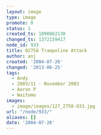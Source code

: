 ```yaml
---
layout: image
type: image
promote: 0
status: 1
created_ts: 1090862130
changed_ts: 1372159417
node_id: 933
title: 02758 Trampoline Attack
author: anj
created: '2004-07-26'
changed: '2013-06-25'
tags:
  - Andy
  - 2003/11 - November 2003
  - Aaron P
  - Waitomo
images:
  - image/images/127_2758-933.jpg
url: "/node/933/"
aliases: []
date: '2004-07-26'
---
```


